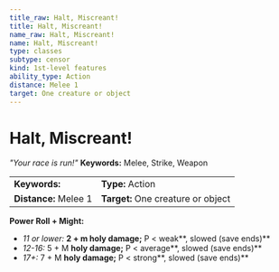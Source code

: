 ```yaml
---
title_raw: Halt, Miscreant!
title: Halt, Miscreant!
name_raw: Halt, Miscreant!
name: Halt, Miscreant!
type: classes
subtype: censor
kind: 1st-level features
ability_type: Action
distance: Melee 1
target: One creature or object
---
```


# Halt, Miscreant!

*"Your race is run!"* **Keywords:** Melee, Strike, Weapon

|                       |                                    |
| :-------------------- | :--------------------------------- |
| **Keywords:**         | **Type:** Action                   |
| **Distance:** Melee 1 | **Target:** One creature or object |

**Power Roll + Might:**

- *11 or lower:* **2 + m holy damage;** P \< weak\*\*, slowed (save ends)\*\*
- *12-16:* 5 + M **holy damage;** P \< average\*\*, slowed (save ends)\*\*
- *17+:* 7 + M **holy damage;** P \< strong\*\*, slowed (save ends)\*\*
